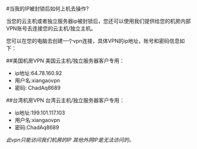 <!-- --- tag: 云主机 独立服务器 faq DDOS -->
<!-- --- title: 当我的IP被封锁后如何上机去操作? -->
#当我的IP被封锁后如何上机去操作?

当您的云主机或者独立服务器ip被封锁后，您还可以使用我们提供给您的机房内部VPN账号去连接您的云主机/独立主机。

您可以在您的电脑去创建一个vpn连接，具体VPN的ip地址，账号和密码信息如下：

##美国机房VPN
美国云主机/独立服务器客户专用：

*  ip地址:64.78.160.92
*  用户名:xiangaovpn
*  密码: ChadAq8689


##台湾机房VPN
台湾云主机/独立服务器客户专用：

*  ip地址:199.101.117.103
*  用户名:xiangaovpn
*  密码:ChadAq8689

*此vpn只能访问我们机房的IP 其他外网IP是无法访问的。*
